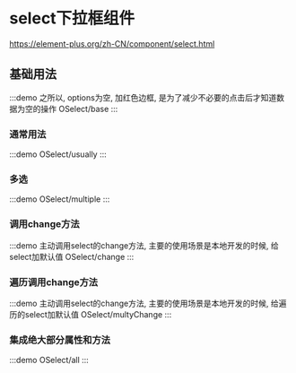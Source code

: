 # select下拉框组件

https://element-plus.org/zh-CN/component/select.html

## 基础用法

:::demo 之所以, options为空, 加红色边框, 是为了减少不必要的点击后才知道数据为空的操作
OSelect/base
:::

### 通常用法

:::demo
OSelect/usually
:::

### 多选

:::demo
OSelect/multiple
:::

### 调用change方法

:::demo 主动调用select的change方法, 主要的使用场景是本地开发的时候, 给select加默认值
OSelect/change
:::

### 遍历调用change方法

:::demo 主动调用select的change方法, 主要的使用场景是本地开发的时候, 给遍历的select加默认值
OSelect/multyChange
:::


### 集成绝大部分属性和方法

:::demo
OSelect/all
:::
